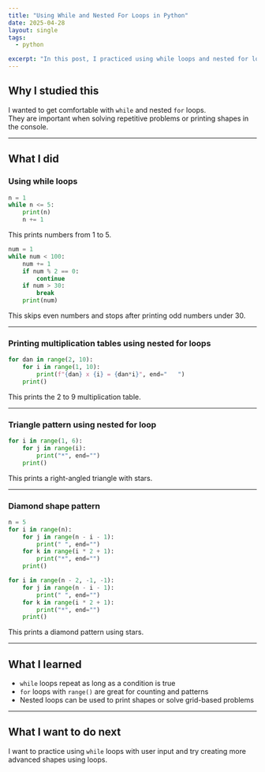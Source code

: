 ```yaml
---
title: "Using While and Nested For Loops in Python"
date: 2025-04-28
layout: single
tags:
  - python

excerpt: "In this post, I practiced using while loops and nested for loops to print number patterns, multiplication tables, and shapes like triangles and diamonds."
---
```


## Why I studied this

I wanted to get comfortable with `while` and nested `for` loops.  
They are important when solving repetitive problems or printing shapes in the console.

---

## What I did

### Using while loops

```python
n = 1
while n <= 5:
    print(n)
    n += 1
```

This prints numbers from 1 to 5.

```python
num = 1
while num < 100:
    num += 1
    if num % 2 == 0:
        continue
    if num > 30:
        break
    print(num)
```

This skips even numbers and stops after printing odd numbers under 30.

---

### Printing multiplication tables using nested for loops

```python
for dan in range(2, 10):
    for i in range(1, 10):
        print(f"{dan} x {i} = {dan*i}", end="	")
    print()
```

This prints the 2 to 9 multiplication table.

---

### Triangle pattern using nested for loop

```python
for i in range(1, 6):
    for j in range(i):
        print("*", end="")
    print()
```

This prints a right-angled triangle with stars.

---

### Diamond shape pattern

```python
n = 5
for i in range(n):
    for j in range(n - i - 1):
        print(" ", end="")
    for k in range(i * 2 + 1):
        print("*", end="")
    print()

for i in range(n - 2, -1, -1):
    for j in range(n - i - 1):
        print(" ", end="")
    for k in range(i * 2 + 1):
        print("*", end="")
    print()
```

This prints a diamond pattern using stars.

---

## What I learned

- `while` loops repeat as long as a condition is true
- `for` loops with `range()` are great for counting and patterns
- Nested loops can be used to print shapes or solve grid-based problems

---

## What I want to do next

I want to practice using `while` loops with user input and try creating more advanced shapes using loops.
